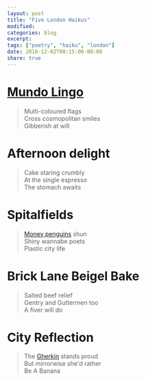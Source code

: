 ```yaml
---
layout: post
title: "Five London Haikus"
modified:
categories: blog
excerpt:
tags: ["poetry", "haiku", "london"]
date: 2018-12-02T00:15:00-00:00
share: true
---
```


# [Mundo Lingo][mundo_lingo]

> Multi-coloured flags<br/>
> Cross cosmopolitan smiles<br/>
> Gibberish at will

# Afternoon delight

> Cake staring crumbly<br/>
> At the single espresso<br/>
> The stomach awaits

# Spitalfields

> [Money penguins][city_dress_code] shun<br/>
> Shiny wannabe poets<br/>
> Plastic city life

# Brick Lane Beigel Bake

> Salted beef relief<br/>
> Gentry and Guttermen too<br/>
> A fiver will do

# City Reflection

> The [Gherkin][gherkin] stands proud<br/>
> But mirrorwise she'd rather<br/>
> Be A Banana

[mundo_lingo]: https://www.meetup.com/Mundo-Lingo-London-Language-Exchange/
[city_dress_code]: http://uk.businessinsider.com/dress-code-london-city-banks-2017-4
[gherkin]: http://www.30stmaryaxe.com
